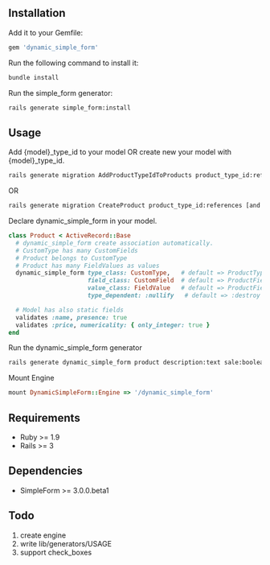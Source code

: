 ## Installation

Add it to your Gemfile:

```ruby
gem 'dynamic_simple_form'
```

Run the following command to install it:

```sh
bundle install
```

Run the simple_form generator:

```sh
rails generate simple_form:install
```

## Usage

Add {model}_type_id to your model OR create new your model with {model}_type_id.

```sh
rails generate migration AddProductTypeIdToProducts product_type_id:references
```

OR

```sh
rails generate migration CreateProduct product_type_id:references [and your columns...]
```

Declare dynamic_simple_form in your model.

```ruby
class Product < ActiveRecord::Base
  # dynamic_simple_form create association automatically.
  # CustomType has many CustomFields
  # Product belongs to CustomType
  # Product has many FieldValues as values
  dynamic_simple_form type_class: CustomType,   # default => ProductType
                      field_class: CustomField  # default => ProductField
                      value_class: FieldValue   # default => ProductFieldValue
                      type_dependent: :nullify   # default => :destroy

  # Model has also static fields
  validates :name, presence: true
  validates :price, numericality: { only_integer: true }
end
```

Run the dynamic_simple_form generator

```sh
rails generate dynamic_simple_form product description:text sale:boolean
```

Mount Engine

```ruby
mount DynamicSimpleForm::Engine => '/dynamic_simple_form'
```

## Requirements

* Ruby >= 1.9
* Rails >= 3

## Dependencies

* SimpleForm >= 3.0.0.beta1

## Todo

1. create engine
2. write lib/generators/USAGE
3. support check_boxes
